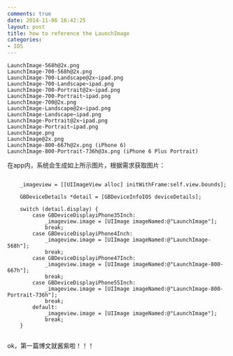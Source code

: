```yaml
---
comments: true
date: 2014-11-06 16:42:25
layout: post
title: how to reference the LaunchImage
categories:
- IOS
---
```


    LaunchImage-568h@2x.png  
    LaunchImage-700-568h@2x.png  
    LaunchImage-700-Landscape@2x~ipad.png  
    LaunchImage-700-Landscape~ipad.png  
    LaunchImage-700-Portrait@2x~ipad.png  
    LaunchImage-700-Portrait~ipad.png  
    LaunchImage-700@2x.png  
    LaunchImage-Landscape@2x~ipad.png  
    LaunchImage-Landscape~ipad.png  
    LaunchImage-Portrait@2x~ipad.png  
    LaunchImage-Portrait~ipad.png  
    LaunchImage.png  
    LaunchImage@2x.png  
    LaunchImage-800-667h@2x.png (iPhone 6)  
    LaunchImage-800-Portrait-736h@3x.png (iPhone 6 Plus Portrait)  
在app内，系统会生成如上所示图片，根据需求获取图片：
```object-c

    _imageview = [[UIImageView alloc] initWithFrame:self.view.bounds];
    
    GBDeviceDetails *detail = [GBDeviceInfoIOS deviceDetails];
    
    switch (detail.display) {
        case GBDeviceDisplayiPhone35Inch:
            _imageview.image = [UIImage imageNamed:@"LaunchImage"];
            break;
        case GBDeviceDisplayiPhone4Inch:
            _imageview.image = [UIImage imageNamed:@"LaunchImage-568h"];
            break;
        case GBDeviceDisplayiPhone47Inch:
            _imageview.image = [UIImage imageNamed:@"LaunchImage-800-667h"];
            break;
        case GBDeviceDisplayiPhone55Inch:
            _imageview.image = [UIImage imageNamed:@"LaunchImage-800-Portrait-736h"];
            break;
        default:
            _imageview.image = [UIImage imageNamed:@"LaunchImage"];
            break;
    }


```
ok，第一篇博文就酱紫啦！！！